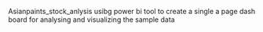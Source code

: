 Asianpaints_stock_anlysis usibg power bi tool to create a single a page dash board for analysing and visualizing the sample data
